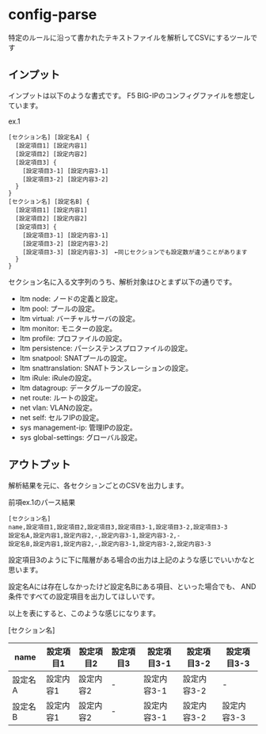 # config-parse

特定のルールに沿って書かれたテキストファイルを解析してCSVにするツールです

## インプット

インプットは以下のような書式です。
F5 BIG-IPのコンフィグファイルを想定しています。

ex.1
```
[セクション名] [設定名A] {
  [設定項目1] [設定内容1]
  [設定項目2] [設定内容2]
  [設定項目3] {
    [設定項目3-1] [設定内容3-1]
    [設定項目3-2] [設定内容3-2]
  }
}
[セクション名] [設定名B] {
  [設定項目1] [設定内容1]
  [設定項目2] [設定内容2]
  [設定項目3] {
    [設定項目3-1] [設定内容3-1]
    [設定項目3-2] [設定内容3-2]
    [設定項目3-3] [設定内容3-3]　←同じセクションでも設定数が違うことがあります
  }
}
```

セクション名に入る文字列のうち、解析対象はひとまず以下の通りです。

- ltm node: ノードの定義と設定。
- ltm pool: プールの設定。
- ltm virtual: バーチャルサーバの設定。
- ltm monitor: モニターの設定。
- ltm profile: プロファイルの設定。
- ltm persistence: パーシステンスプロファイルの設定。
- ltm snatpool: SNATプールの設定。
- ltm snattranslation: SNATトランスレーションの設定。
- ltm iRule: iRuleの設定。
- ltm datagroup: データグループの設定。
- net route: ルートの設定。
- net vlan: VLANの設定。
- net self: セルフIPの設定。
- sys management-ip: 管理IPの設定。
- sys global-settings: グローバル設定。

## アウトプット

解析結果を元に、各セクションごとのCSVを出力します。

前項ex.1のパース結果
```
[セクション名]
name,設定項目1,設定項目2,設定項目3,設定項目3-1,設定項目3-2,設定項目3-3
設定名A,設定内容1,設定内容2,-,設定内容3-1,設定内容3-2,-
設定名B,設定内容1,設定内容2,-,設定内容3-1,設定内容3-2,設定内容3-3
```
設定項目3のように下に階層がある場合の出力は上記のような感じでいいかなと思います。

設定名Aには存在しなかったけど設定名Bにある項目、といった場合でも、
AND条件ですべての設定項目を出力してほしいです。

以上を表にすると、このような感じになります。

[セクション名]

| name | 設定項目1 | 設定項目2 | 設定項目3 | 設定項目3-1 | 設定項目3-2 | 設定項目3-3 |
| --- | --- | --- | --- | --- | --- | --- |
| 設定名A | 設定内容1 | 設定内容2 | - | 設定内容3-1 | 設定内容3-2 | - |
| 設定名B | 設定内容1 | 設定内容2 | - | 設定内容3-1 | 設定内容3-2 | 設定内容3-3 |

